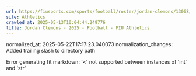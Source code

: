 ```yaml
---
url: https://fiusports.com/sports/football/roster/jordan-clemons/13068/
site: Athletics
crawled_at: 2025-05-13T10:04:44.249776
title: Jordan Clemons - 2025 - Football - FIU Athletics
---
```

normalized_at: 2025-05-22T17:17:23.040073
normalization_changes: Added trailing slash to directory path

Error generating fit markdown: '<' not supported between instances of 'int' and 'str'
